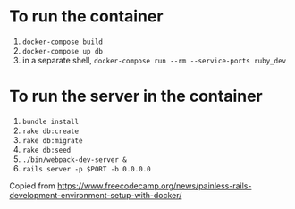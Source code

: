 # To run the container

1. `docker-compose build`
1. `docker-compose up db`
1. in a separate shell, `docker-compose run --rm --service-ports ruby_dev`

# To run the server in the container

1. `bundle install`
1. `rake db:create`
1. `rake db:migrate`
1. `rake db:seed`
1. `./bin/webpack-dev-server &`
1. `rails server -p $PORT -b 0.0.0.0`

Copied from https://www.freecodecamp.org/news/painless-rails-development-environment-setup-with-docker/